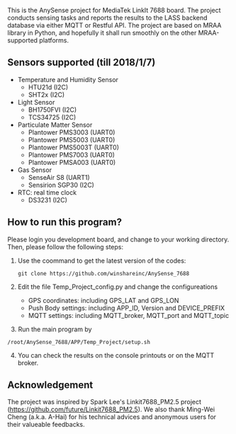 This is the AnySense project for MediaTek LinkIt 7688 board. The project conducts sensing tasks and reports the results to the LASS backend database via either MQTT or Restful API. The project are based on MRAA library in Python, and hopefully it shall run smoothly on the other MRAA-supported platforms.

## Sensors supported (till 2018/1/7)
* Temperature and Humidity Sensor
  * HTU21d (I2C)
  * SHT2x (I2C)
* Light Sensor
  * BH1750FVI (I2C)
  * TCS34725 (I2C)
* Particulate Matter Sensor
  * Plantower PMS3003 (UART0)
  * Plantower PMS5003 (UART0)
  * Plantower PMS5003T (UART0)
  * Plantower PMS7003 (UART0)
  * Plantower PMSA003 (UART0)
* Gas Sensor
  * SenseAir S8 (UART1)
  * Sensirion SGP30 (I2C)
* RTC: real time clock
  * DS3231 (I2C)

## How to run this program?
Please login you development board, and change to your working directory. Then, please follow the following steps:

1. Use the coommand to get the latest version of the codes:
   ```
   git clone https://github.com/winshareinc/AnySense_7688
   ```

2. Edit the file Temp_Project_config.py and change the configureations
   * GPS coordinates: including GPS_LAT and GPS_LON
   * Push Body settings: including APP_ID, Version and DEVICE_PREFIX
   * MQTT settings: including MQTT_broker, MQTT_port and MQTT_topic

  
3. Run the main program by
   ```
   /root/AnySense_7688/APP/Temp_Project/setup.sh
   ```

4. You can check the results on the console printouts or on the MQTT broker.


## Acknowledgement

The project was inspired by Spark Lee's Linkit7688_PM2.5 project (https://github.com/future/Linkit7688_PM2.5). We also thank Ming-Wei Cheng (a.k.a. A-Hai) for his technical advices and anonymous users for their valueable feedbacks.
